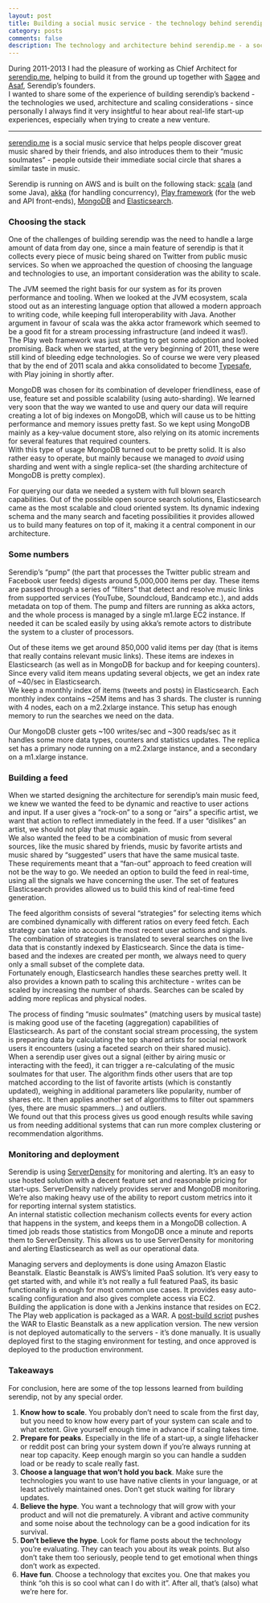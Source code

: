 ```yaml
---
layout: post
title: Building a social music service - the technology behind serendip.me
category: posts
comments: false
description: The technology and architecture behind serendip.me - a social music service built with scala, akka, MongoDB and Elasticsearch. 
---
```


During 2011-2013 I had the pleasure of working as Chief Architect for [serendip.me](http://serendip.me), helping to build it from the ground up together with [Sagee](http://il.linkedin.com/in/sageebz) and [Asaf](http://il.linkedin.com/in/asafatzmon), Serendip’s founders.   
I wanted to share some of the experience of building serendip’s backend - the technologies we used, architecture and scaling considerations - since personally I always find it very insightful to hear about real-life start-up experiences, especially when trying to create a new venture. 

---

[serendip.me](http://serendip.me) is a social music service that helps people discover great music shared by their friends, and also introduces them to their “music soulmates” - people outside their immediate social circle that shares a similar taste in music.

Serendip is running on AWS and is built on the following stack: [scala](http://www.scala-lang.org/) (and some Java), [akka](http://akka.io/) (for handling concurrency), [Play framework](http://www.playframework.com/) (for the web and API front-ends), [MongoDB](http://www.mongodb.org/) and [Elasticsearch](http://elasticsearch.org/).

### Choosing the stack

One of the challenges of building serendip was the need to handle a large amount of data from day one, since a main feature of serendip is that it collects every piece of music being shared on Twitter from public music services. So when we approached the question of choosing the language and technologies to use, an important consideration was the ability to scale. 

The JVM seemed the right basis for our system as for its proven performance and tooling. When we looked at the JVM ecosystem, scala stood out as an interesting language option that allowed a modern approach to writing code, while keeping full interoperability with Java. Another argument in favour of scala was the akka actor framework which seemed to be a good fit for a stream processing infrastructure (and indeed it was!). The Play web framework was just starting to get some adoption and looked promising. Back when we started, at the very beginning of 2011, these were still kind of bleeding edge technologies. So of course we were very pleased that by the end of 2011 scala and akka consolidated to become [Typesafe](http://typesafe.com/), with Play joining in shortly after.

MongoDB was chosen for its combination of developer friendliness, ease of use, feature set and possible scalability (using auto-sharding). 
We learned very soon that the way we wanted to use and query our data will require creating a lot of big indexes on MongoDB, which will cause us to be hitting performance and memory issues pretty fast. So we kept using MongoDB mainly as a key-value document store, also relying on its atomic increments for several features that required counters.   
With this type of usage MongoDB turned out to be pretty solid. It is also rather easy to operate, but mainly because we managed to *avoid* using sharding and went with a single replica-set (the sharding architecture of MongoDB is pretty complex). 

For querying our data we needed a system with full blown search capabilities. Out of the possible open source search solutions, Elasticsearch came as the most scalable and cloud oriented system. Its dynamic indexing schema and the many search and faceting possibilities it provides allowed us to build many features on top of it, making it a central component in our architecture.

### Some numbers

Serendip’s “pump” (the part that processes the Twitter public stream and Facebook user feeds) digests around 5,000,000 items per day. These items are passed through a series of “filters” that detect and resolve music links from supported services (YouTube, Soundcloud, Bandcamp etc.), and adds metadata on top of them. The pump and filters are running as akka actors, and the whole process is managed by a single m1.large EC2 instance. If needed it can be scaled easily by using akka’s remote actors to distribute the system to a cluster of processors.

Out of these items we get around 850,000 valid items per day (that is items that really contains relevant music links). These items are indexes in Elasticsearch (as well as in MongoDB for backup and for keeping counters). Since every valid item means updating several objects, we get an index rate of ~40/sec in Elasticsearch.    
We keep a monthly index of items (tweets and posts) in Elasticsearch. Each monthly index contains ~25M items and has 3 shards. The cluster is running with 4 nodes, each on a m2.2xlarge instance. This setup has enough memory to run the searches we need on the data.

Our MongoDB cluster gets ~100 writes/sec and ~300 reads/sec as it handles some more data types, counters and statistics updates. The replica set has a primary node running on a m2.2xlarge instance, and a secondary on a m1.xlarge instance. 

### Building a feed

When we started designing the architecture for serendip’s main music feed, we knew we wanted the feed to be dynamic and reactive to user actions and input. If a user gives a “rock-on” to a song or “airs” a specific artist, we want that action to reflect immediately in the feed. If a user “dislikes” an artist, we should not play that music again.   
We also wanted the feed to be a combination of music from several sources, like the music shared by friends, music by favorite artists and music shared by “suggested” users that have the same musical taste.   
These requirements meant that a “fan-out” approach to feed creation will not be the way to go. We needed an option to build the feed in real-time, using all the signals we have concerning the user. The set of features Elasticsearch provides allowed us to build this kind of real-time feed generation. 

The feed algorithm consists of several “strategies” for selecting items which are combined dynamically with different ratios on every feed fetch. Each strategy can take into account the most recent user actions and signals. The combination of strategies is translated to several searches on the live data that is constantly indexed by Elasticsearch. Since the data is time-based and the indexes are created per month, we always need to query only a small subset of the complete data.    
Fortunately enough, Elasticsearch handles these searches pretty well. It also provides a known path to scaling this architecture - writes can be scaled by increasing the number of shards. Searches can be scaled by adding more replicas and physical nodes.

The process of finding “music soulmates” (matching users by musical taste) is making good use of the faceting (aggregation) capabilities of Elasticsearch. 
As part of the constant social stream processing, the system is preparing data by calculating the top shared artists for social network users it encounters (using a faceted search on their shared music).    
When a serendip user gives out a signal (either by airing music or interacting with the feed), it can trigger a re-calculating of the music soulmates for that user. The algorithm finds other users that are top matched according to the list of favorite artists (which is constantly updated), weighing in additional parameters like popularity, number of shares etc. It then applies another set of algorithms to filter out spammers (yes, there are music spammers…) and outliers.   
We found out that this process gives us good enough results while saving us from needing additional systems that can run more complex clustering or recommendation algorithms. 

### Monitoring and deployment

Serendip is using [ServerDensity](http://www.serverdensity.com/) for monitoring and alerting. It’s an easy to use hosted solution with a decent feature set and reasonable pricing for start-ups. ServerDensity natively provides server and MongoDB monitoring. We’re also making heavy use of the ability to report custom metrics into it for reporting internal system statistics.    
An internal statistic collection mechanism collects events for every action that happens in the system, and keeps them in a MongoDB collection. A timed job reads those statistics from MongoDB once a minute and reports them to ServerDensity. This allows us to use ServerDensity for monitoring and alerting Elasticsearch as well as our operational data. 

Managing servers and deployments is done using Amazon Elastic Beanstalk. Elastic Beanstalk is AWS’s limited PaaS solution. It’s very easy to get started with, and while it’s not really a full featured PaaS, its basic functionality is enough for most common use cases. It provides easy auto-scaling configuration and also gives complete access via EC2.    
Building the application is done with a Jenkins instance that resides on EC2. The Play web application is packaged as a WAR. A [post-build script](https://github.com/rore/beanstalk-upload) pushes the WAR to Elastic Beanstalk as a new application version. The new version is not deployed automatically to the servers - it’s done manually. It is usually deployed first to the staging environment for testing, and once approved is deployed to the production environment. 

### Takeaways

For conclusion, here are some of the top lessons learned from building serendip, not by any special order.

1. **Know how to scale**. You probably don’t need to scale from the first day, but you need to know how every part of your system can scale and to what extent. Give yourself enough time in advance if scaling takes time.
2. **Prepare for peaks**. Especially in the life of a start-up, a single lifehacker or reddit post can bring your system down if you’re always running at near top capacity. Keep enough margin so you can handle a sudden load or be ready to scale really fast.
3. **Choose a language that won’t hold you back**. Make sure the technologies you want to use have native clients in your language, or at least actively maintained ones. Don’t get stuck waiting for library updates.
4. **Believe the hype**. You want a technology that will grow with your product and will not die prematurely. A vibrant and active community and some noise about the technology can be a good indication for its survival. 
5. **Don’t believe the hype**. Look for flame posts about the technology you’re evaluating. They can teach you about its weak points. But also don’t take them too seriously, people tend to get emotional when things don’t work as expected.
6. **Have fun**. Choose a technology that excites you. One that makes you think “oh this is so cool what can I do with it”. After all, that’s (also) what we’re here for.